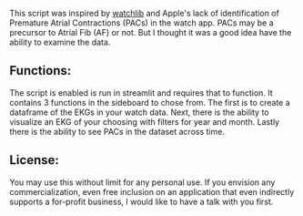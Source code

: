 This script was inspired by [watchlib](https://github.com/marcjulianschwarz/watchlib) and Apple's lack of identification of Premature Atrial Contractions (PACs) in the watch app. PACs may be a precursor to Atrial Fib (AF) or not. But I thought it was a good idea have the ability to examine the data.

## Functions: 
The script is enabled is run in streamlit and requires that to function. It contains 3 functions in the sideboard to chose from. The first is to create a dataframe of the EKGs in your watch data. Next, there is the ability to visualize an EKG of your choosing with filters for year and month. Lastly there is the ability to see PACs in the dataset across time.

## License: 
You may use this without limit for any personal use. If you envision any commercialization, even free inclusion on an application that even indirectly supports a for-profit business, I would like to have a talk with you first.
